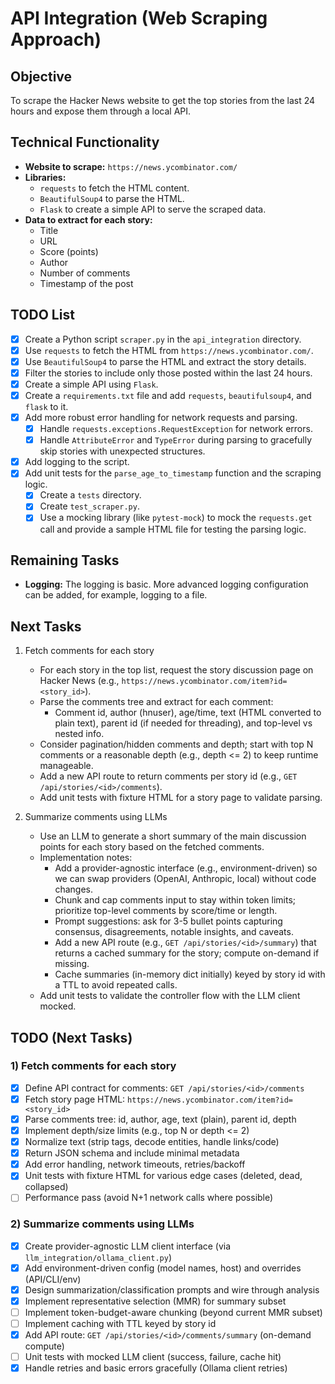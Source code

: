 # API Integration (Web Scraping Approach)

## Objective

To scrape the Hacker News website to get the top stories from the last 24 hours and expose them through a local API.

## Technical Functionality

*   **Website to scrape:** `https://news.ycombinator.com/`
*   **Libraries:**
    *   `requests` to fetch the HTML content.
    *   `BeautifulSoup4` to parse the HTML.
    *   `Flask` to create a simple API to serve the scraped data.
*   **Data to extract for each story:**
    *   Title
    *   URL
    *   Score (points)
    *   Author
    *   Number of comments
    *   Timestamp of the post

## TODO List

*   [x] Create a Python script `scraper.py` in the `api_integration` directory.
*   [x] Use `requests` to fetch the HTML from `https://news.ycombinator.com/`.
*   [x] Use `BeautifulSoup4` to parse the HTML and extract the story details.
*   [x] Filter the stories to include only those posted within the last 24 hours.
*   [x] Create a simple API using `Flask`.
*   [x] Create a `requirements.txt` file and add `requests`, `beautifulsoup4`, and `flask` to it.
*   [x] Add more robust error handling for network requests and parsing.
    *   [x] Handle `requests.exceptions.RequestException` for network errors.
    *   [x] Handle `AttributeError` and `TypeError` during parsing to gracefully skip stories with unexpected structures.
*   [x] Add logging to the script.
*   [x] Add unit tests for the `parse_age_to_timestamp` function and the scraping logic.
    *   [x] Create a `tests` directory.
    *   [x] Create `test_scraper.py`.
    *   [x] Use a mocking library (like `pytest-mock`) to mock the `requests.get` call and provide a sample HTML file for testing the parsing logic.

## Remaining Tasks

*   **Logging:** The logging is basic. More advanced logging configuration can be added, for example, logging to a file.

## Next Tasks

1.  Fetch comments for each story
    - For each story in the top list, request the story discussion page on Hacker News (e.g., `https://news.ycombinator.com/item?id=<story_id>`).
    - Parse the comments tree and extract for each comment:
      - Comment id, author (hnuser), age/time, text (HTML converted to plain text), parent id (if needed for threading), and top-level vs nested info.
    - Consider pagination/hidden comments and depth; start with top N comments or a reasonable depth (e.g., depth <= 2) to keep runtime manageable.
    - Add a new API route to return comments per story id (e.g., `GET /api/stories/<id>/comments`).
    - Add unit tests with fixture HTML for a story page to validate parsing.

2.  Summarize comments using LLMs
    - Use an LLM to generate a short summary of the main discussion points for each story based on the fetched comments.
    - Implementation notes:
      - Add a provider-agnostic interface (e.g., environment-driven) so we can swap providers (OpenAI, Anthropic, local) without code changes.
      - Chunk and cap comments input to stay within token limits; prioritize top-level comments by score/time or length.
      - Prompt suggestions: ask for 3-5 bullet points capturing consensus, disagreements, notable insights, and caveats.
      - Add a new API route (e.g., `GET /api/stories/<id>/summary`) that returns a cached summary for the story; compute on-demand if missing.
      - Cache summaries (in-memory dict initially) keyed by story id with a TTL to avoid repeated calls.
    - Add unit tests to validate the controller flow with the LLM client mocked.

## TODO (Next Tasks)

### 1) Fetch comments for each story
- [x] Define API contract for comments: `GET /api/stories/<id>/comments`
- [x] Fetch story page HTML: `https://news.ycombinator.com/item?id=<story_id>`
- [x] Parse comments tree: id, author, age, text (plain), parent id, depth
- [x] Implement depth/size limits (e.g., top N or depth <= 2)
- [x] Normalize text (strip tags, decode entities, handle links/code)
- [x] Return JSON schema and include minimal metadata
- [x] Add error handling, network timeouts, retries/backoff
- [x] Unit tests with fixture HTML for various edge cases (deleted, dead, collapsed)
- [ ] Performance pass (avoid N+1 network calls where possible)

### 2) Summarize comments using LLMs
- [x] Create provider-agnostic LLM client interface (via `llm_integration/ollama_client.py`)
- [x] Add environment-driven config (model names, host) and overrides (API/CLI/env)
- [x] Design summarization/classification prompts and wire through analysis
- [x] Implement representative selection (MMR) for summary subset
- [ ] Implement token-budget-aware chunking (beyond current MMR subset)
- [ ] Implement caching with TTL keyed by story id
- [x] Add API route: `GET /api/stories/<id>/comments/summary` (on-demand compute)
- [ ] Unit tests with mocked LLM client (success, failure, cache hit)
- [x] Handle retries and basic errors gracefully (Ollama client retries)
